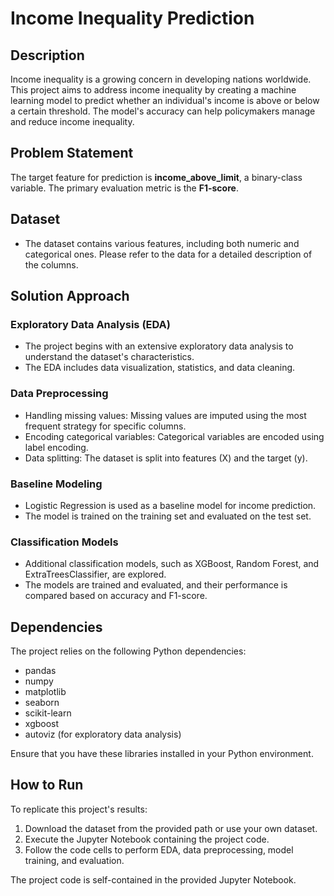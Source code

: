 # Income Inequality Prediction

## Description

Income inequality is a growing concern in developing nations worldwide. This project aims to address income inequality by creating a machine learning model to predict whether an individual's income is above or below a certain threshold. The model's accuracy can help policymakers manage and reduce income inequality.

## Problem Statement

The target feature for prediction is **income_above_limit**, a binary-class variable. The primary evaluation metric is the **F1-score**.

## Dataset

- The dataset contains various features, including both numeric and categorical ones. Please refer to the data for a detailed description of the columns.

## Solution Approach

### Exploratory Data Analysis (EDA)

- The project begins with an extensive exploratory data analysis to understand the dataset's characteristics.
- The EDA includes data visualization, statistics, and data cleaning.

### Data Preprocessing

- Handling missing values: Missing values are imputed using the most frequent strategy for specific columns.
- Encoding categorical variables: Categorical variables are encoded using label encoding.
- Data splitting: The dataset is split into features (X) and the target (y).

### Baseline Modeling

- Logistic Regression is used as a baseline model for income prediction.
- The model is trained on the training set and evaluated on the test set.

### Classification Models

- Additional classification models, such as XGBoost, Random Forest, and ExtraTreesClassifier, are explored.
- The models are trained and evaluated, and their performance is compared based on accuracy and F1-score.

## Dependencies

The project relies on the following Python dependencies:

- pandas
- numpy
- matplotlib
- seaborn
- scikit-learn
- xgboost
- autoviz (for exploratory data analysis)

Ensure that you have these libraries installed in your Python environment.

## How to Run

To replicate this project's results:

1. Download the dataset from the provided path or use your own dataset.
2. Execute the Jupyter Notebook containing the project code.
3. Follow the code cells to perform EDA, data preprocessing, model training, and evaluation.

The project code is self-contained in the provided Jupyter Notebook.


